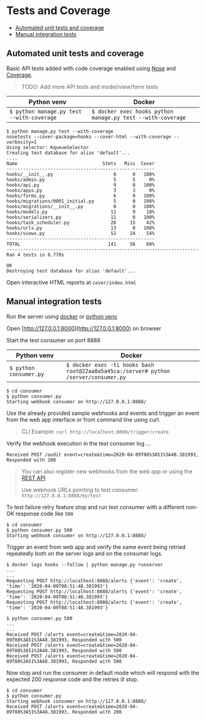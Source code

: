 # Tests and Coverage

- [Automated unit tests and coverage](#automated-unit-tests-and-coverage)
- [Manual integration tests](#manual-integration-tests)

## Automated unit tests and coverage

Basic API tests added with code coverage enabled using [Nose](https://nose.readthedocs.io/en/latest/) and
[Coverage](https://pypi.org/project/coverage/).

> TODO: Add more API tests and model/view/form tests


| Python venv | Docker |
| --- | --- |
| `$ python manage.py test --with-coverage`  | `$ docker exec hooks python manage.py test --with-coverage` |


```shell script
$ python manage.py test --with-coverage
nosetests --cover-package=hooks --cover-html --with-coverage --verbosity=1
Using selector: KqueueSelector
Creating test database for alias 'default'...
....
Name                               Stmts   Miss  Cover
------------------------------------------------------
hooks/__init__.py                      0      0   100%
hooks/admin.py                         5      5     0%
hooks/api.py                           9      0   100%
hooks/apps.py                          3      3     0%
hooks/forms.py                         6      0   100%
hooks/migrations/0001_initial.py       5      0   100%
hooks/migrations/__init__.py           0      0   100%
hooks/models.py                       11      9    18%
hooks/serializers.py                  11      0   100%
hooks/task_scheduler.py               26     15    42%
hooks/urls.py                         13      0   100%
hooks/views.py                        52     24    54%
------------------------------------------------------
TOTAL                                141     56    60%
----------------------------------------------------------------------
Ran 4 tests in 0.770s

OK
Destroying test database for alias 'default'...
```

Open interactive HTML reports at `cover/index.html`

## Manual integration tests

Run the server using [docker](docker.md) or [python venv](python-venv.md)

Open [http://127.0.0.1:8000](http://127.0.0.1:8000) on browser

Start the test consumer on port 8888

| Python venv | Docker |
| --- | --- |
| `$ python consumer.py` | `$ docker exec -ti hooks bash` <br> `root@22aa8a5a45ca:/server# python /server/consumer.py` |

```shell script
$ cd consumer
$ python consumer.py
Starting webhook consumer on http://127.0.0.1:8888/
```

Use the already provided sample webhooks and events and trigger an event from the web app interface or from command
line using curl.

> CLI Example: `curl http://localhost:8000/trigger/create`

Verify the webhook execution in the test consumer log ...

```shell script
Received POST /audit event=create&time=2020-04-09T08%3A51%3A48.381993, Responded with 200
```

> You can also register new webhooks from the web app or using the [REST API](api.md)
>
> Use webhook URLs pointing to test consumer: `http://127.0.0.1:8888/my/test`

To test failure retry feature stop and run test consumer with a different non-OK response code like `500`

```shell script
$ cd consumer
$ python consumer.py 500
Starting webhook consumer on http://127.0.0.1:8888/
```

Trigger an event from web app and verify the same event being retried repeatedly both on the server logs and on the
consumer logs.

```shell script
$ docker logs hooks --follow | python manage.py runserver
...
...
Requesting POST http://localhost:8888/alerts {'event': 'create', 'time': '2020-04-09T08:51:48.381993'}
Requesting POST http://localhost:8888/alerts {'event': 'create', 'time': '2020-04-09T08:51:48.381993'}
Requesting POST http://localhost:8888/alerts {'event': 'create', 'time': '2020-04-09T08:51:48.381993'}
```

```shell script
$ python consumer.py 500
...
...
Received POST /alerts event=create&time=2020-04-09T08%3A51%3A48.381993, Responded with 500
Received POST /alerts event=create&time=2020-04-09T08%3A51%3A48.381993, Responded with 500
Received POST /alerts event=create&time=2020-04-09T08%3A51%3A48.381993, Responded with 500
```

Now stop and run the consumer in default mode which will respond with the expected 200 response code and the retries
ill stop.

```shell script
$ cd consumer
$ python consumer.py
Starting webhook consumer on http://127.0.0.1:8888/
Received POST /alerts event=create&time=2020-04-09T08%3A51%3A48.381993, Responded with 200
```
